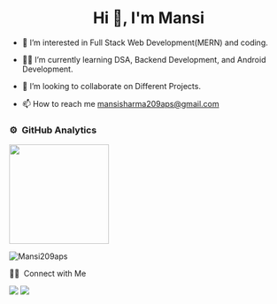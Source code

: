 <h1 align="center">Hi 👋, I'm Mansi </h1>

- 🌱 I’m interested in Full Stack Web Development(MERN) and coding.

- 👨‍💻 I’m currently learning DSA, Backend Development, and Android Development.

- 💞️ I’m looking to collaborate on Different Projects.

- 📫 How to reach me mansisharma209aps@gmail.com

 
### ⚙️ &nbsp;GitHub Analytics

<p align="left">
<!--   <img height="180em" src="https://github-readme-stats-eight-theta.vercel.app/api?username=Mansi209aps&show_icons=true&theme=algolia&include_all_commits=true&count_private=true"/> -->
 <img height="180em" src="https://github-readme-stats-eight-theta.vercel.app/api/top-langs/?username=Mansi209aps&layout=compact&langs_count=8&theme=algolia"/>
 </p>
<p><img align="center" src="https://github-readme-streak-stats.herokuapp.com/?user=Mansi209aps&theme=algolia" alt="Mansi209aps" /></p>
 🤝🏻 &nbsp;Connect with Me

<p>
<a href="https://www.linkedin.com/in/mansi-sharma-209/"><img src="https://img.shields.io/badge/-Mansi-0077B5?style=flat&logo=Linkedin&logoColor=white"/></a>
<a href="mailto:mansisharma209aps@gmail.com"><img src="https://img.shields.io/badge/-mansisharma209aps@gmail.com-D14836?style=flat&logo=Gmail&logoColor=white"/></a>
</p>
